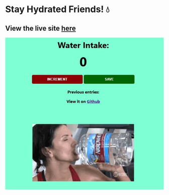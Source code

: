 ﻿# Stay Hydrated Friends! 💧
## View the live site [here]([https://github.com/JesseFlip/water-counter/](https://polite-dragon-39b905.netlify.app/))
![Stillframe of webiste](/1.jpg)
